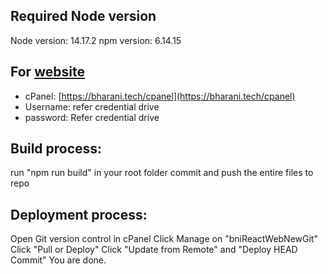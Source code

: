 ## Required Node version

Node version: 14.17.2
npm version: 6.14.15

## For [website](http:bharani.tech)
- cPanel: [https://bharani.tech/cpanel](https://bharani.tech/cpanel)
- Username: refer credential drive
- password: Refer credential drive

## Build process:
run "npm run build" in your root folder
commit and push the entire files to repo

## Deployment process:
Open Git version control in cPanel
Click Manage on "bniReactWebNewGit"
Click "Pull or Deploy"
Click "Update from Remote" and "Deploy HEAD Commit"
You are done.

